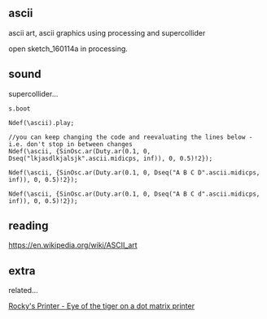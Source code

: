 ascii
--

ascii art, ascii graphics using processing and supercollider

open sketch_160114a in processing.

sound
--

supercollider...

```
s.boot

Ndef(\ascii).play;

//you can keep changing the code and reevaluating the lines below - i.e. don't stop in between changes
Ndef(\ascii, {SinOsc.ar(Duty.ar(0.1, 0, Dseq("lkjasdlkjalsjk".ascii.midicps, inf)), 0, 0.5)!2});

Ndef(\ascii, {SinOsc.ar(Duty.ar(0.1, 0, Dseq("A B C D".ascii.midicps, inf)), 0, 0.5)!2});

Ndef(\ascii, {SinOsc.ar(Duty.ar(0.1, 0, Dseq("A B C d".ascii.midicps, inf)), 0, 0.5)!2});
```

reading
--

<https://en.wikipedia.org/wiki/ASCII_art>

extra
--

related...

[Rocky's Printer - Eye of the tiger on a dot matrix printer ](https://www.youtube.com/watch?v=u8I6qt_Z0Cg)
